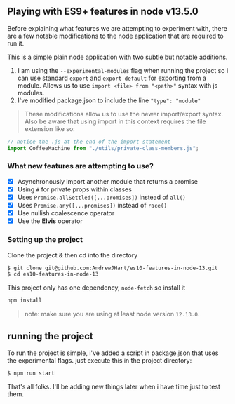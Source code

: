 ## Playing with ES9+ features in node v13.5.0

Before explaining what features we are attempting to experiment with, 
there are a few notable modifications to the node application that are
required to run it.

This is a simple plain node application with two subtle but 
notable additions.
 1. I am using the `--experimental-modules` flag when running the 
    project so i can use standard `export` and `export default` for exporting
    from a module. Allows us to use `import <file> from "<path>"` syntax with 
    js modules.
 2. I've modified package.json to include the line `"type": "module"`

> These modifications allow us to use the newer import/export syntax.
> Also be aware that using import in this context requires the file extension like so:

```javascript
// notice the .js at the end of the import statement
import CoffeeMachine from "./utils/private-class-members.js";
```

### What new features are attempting to use?

- [x] Asynchronously import another module that returns a promise
- [x] Using `#` for private props within classes
- [x] Uses `Promise.allSettled([...promises])` instead of `all()`
- [x] Uses `Promise.any([...promises])` instead of `race()`
- [x] Use nullish coalescence operator 
- [x] Use the **Elvis** operator

### Setting up the project 

Clone the project & then cd into the directory

```bash
$ git clone git@github.com:AndrewJHart/es10-features-in-node-13.git
$ cd es10-features-in-node-13
```

This project only has one dependency, `node-fetch` so install it 

```bash
npm install
```

 > note: make sure you are using at least node version `12.13.0`. 

## running the project

To run the project is simple, i've added a script in package.json that uses the experimental flags.
just execute this in the project directory:

```bash
$ npm run start
``` 

That's all folks. I'll be adding new things later when i have time
just to test them. 
